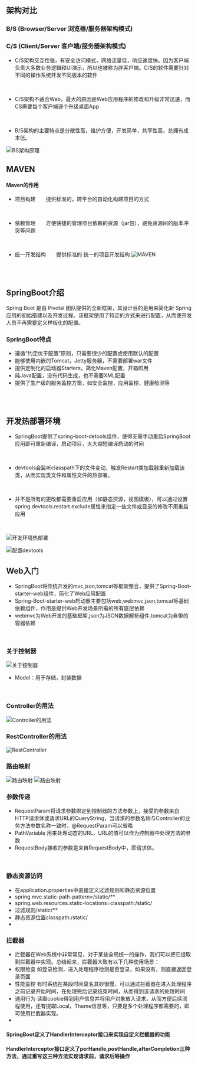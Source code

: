 ## 架构对比
### B/S (Browser/Server  浏览器/服务器架构模式)
### C/S (Client/Server  客户端/服务器架构模式)

- C/S架构交互性强，有安全访问模式，网络流量低，响应速度快。因为客户端负责大多数业务逻辑和UI演示，所以也被称为胖客户端。C/S的软件需要针对不同的操作系统开发不同版本的软件
<br>

-  C/S架构不适合Web，最大的原因是Web应用程序的修改和升级非常迅速，而CS需要每个客户端逐个升级桌面App
<br>

- B/S架构的主要特点是分散性高，维护方便，开发简单，共享性高，总拥有成本低。 

![BS架构原理](picture/e2f06339ad6c3c17fc915861ceb2817.png) 
<br>

## MAVEN 
#### Maven的作用
- 项目构建&emsp;&emsp;提供标准的，跨平台的自动化构建项目的方式
<br>

- 依赖管理&emsp;&emsp;方便快捷的管理项目依赖的资源（jar包），避免资源间的版本冲突等问题

<br>

- 统一开发结构&emsp;&emsp;提供标准的 统一的项目开发结构
![MAVEN](picture/8c255760bb877f96eff1f6722863a17.png) 

<br>
<br>


## SpringBoot介绍
Spring Boot 是由 Pivotal 团队提供的全新框架，其设计目的是用来简化新 Spring 应用的初始搭建以及开发过程。该框架使用了特定的方式来进行配置，从而使开发人员不再需要定义样板化的配置。
<br>

### SpringBoot特点
- 遵循“约定优于配置”原则，只需要很少的配置或使用默认的配置
- 能够使用内嵌的Tomcat，Jetty服务器，不需要部署war文件
- 提供定制化的启动器Starters，简化Maven配置，开箱即用
- 纯Java配置，没有代码生成，也不需要XML配置
- 提供了生产级的服务监控方案，如安全监控，应用监控，健康检测等
<br>
<br>

## 开发热部署环境
- SpringBoot提供了spring-boot-detools组件，使得无需手动重启SpringBoot应用即可重新编译，启动项目，大大缩短编译启动的时间
<br>

- devtools会监听classpath下的文件变动，触发Restart类加载器重新加载该类，从而实现类文件和属性文件的热部署。
<br>

- 并不是所有的更改都需要重启应用（如静态资源，视图模板），可以通过设置spring.devtools.restart.exclude属性来指定一些文件或目录的修改不用重启应用
<br>

![开发环境热部署](picture/24aee58b165c1eb4a239d8d9631c0f6.png) 
<br>

![配置devtools](picture/ee9546cc319b8878cf72f109347524c.png) 


## Web入门
- SpringBoot将传统开发的mvc,json,tomcat等框架整合，提供了Spring-Boot-starter-web组件，简化了Web应用配置
- Spring-Boot-starter-web启动器主要包括web,webmvc,json,tomcat等基础依赖组件，作用是提供Web开发场景所需的所有底层依赖
- webmvc为Web开发的基础框架,json为JSON数据解析组件,tomcat为自带的容器依赖
<br>

### 关于控制器
![关于控制器](picture/d66023830594fac97296f91cf3bd317.png) 
- Model：用于存储，封装数据
<br>

### Controller的用法
![Controller的用法](picture/21d92fac18eaac6e1080f5cbe48c275.png) 
<br>

### RestController的用法
![RestController](picture/9fb46b759efa676fe26646811afa155.png) 
<br>

### 路由映射
![路由映射](picture/bed32fbb343f42dc0379a473ed82abd.png) 
![路由映射](picture/3a85aab7ce0ad439126a25199ba00b5.png) 
<br>

### 参数传递
- RequestParam将请求参数绑定到控制器的方法参数上，接受的参数来自HTTP请求体或请求URL的QueryString，当请求的参数名称与Controller的业务方法参数名称一致时，@RequestParam可以省略
- PathVariable 用来处理动态的URL，URL的值可以作为控制器中处理方法的参数
- RequestBody接收的参数是来自RequestBody中，即请求体。
<br>

### 静态资源访问
- 在application.properties中直接定义过滤规则和静态资源位置
- spring.mvc.static-path-pattern=/static/**
- spring.web.resources.static-locations=classpath:/static/
- 过滤规则/static/**
- 静态资源位置classpath:/static/
- <br>

### 拦截器
- 拦截器在Web系统中非常常见，对于某些全局统一的操作，我们可以把它提取到拦截器中实现。总结起来，拦截器大致有以下几种使用场景：
- 权限检查 如登录检测，进入处理程序检测是否登录，如果没有，则直接返回登录页面
- 性能监控 有时系统在某段时间莫名其妙很慢，可以通过拦截器在进入处理程序之前记录开始时间，在处理完后记录结束时间，从而得到该请求的处理时间
- 通用行为 读取cookie得到用户信息并将用户对象放入请求，从而方便后续流程使用，还有提取Local，Theme信息等，只要是多个处理程序都需要的，即可使用拦截器实现。
- <br>

#### SpringBoot定义了HandlerInterceptor接口来实现自定义拦截器的功能
#### HandlerInterceptor接口定义了perHandle,postHandle,afterCompletion三种方法，通过重写这三种方法实现请求前，请求后等操作


